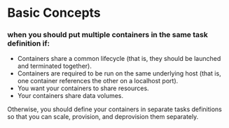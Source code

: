 
# Basic Concepts

### when you should put multiple containers in the same task definition if:
-   Containers share a common lifecycle (that is, they should be launched and terminated together).
-   Containers are required to be run on the same underlying host (that is, one container references the other on a localhost port).
-   You want your containers to share resources.
-   Your containers share data volumes.

Otherwise, you should define your containers in separate tasks definitions so that you can scale, provision, and deprovision them separately.



<!--stackedit_data:
eyJoaXN0b3J5IjpbMTM1MzgxOTgxMywtNjc5NzYwMzMzLDEwMT
QwMzU0MCwtMTk1OTI4MjE0MywxMjQ4OTYzNjEzLDE0NTM4MzQz
MDIsLTIxMDkxMzE0ODEsLTY5OTI2NjQ5OSw3NjA0MTU5NjgsMT
Y0ODc1MTExOCwtMTk4NDY2MjE0NSwxMDAzNjE5MzQ5LDE0Mjc4
ODk2OTEsNTQ1NjExMzc4LDE5NjU4MTMwMSwxODg5NDc0NjYzLD
IwNDkwMjY2MTEsMTI5OTEzMDM5Niw1ODk1OTUxOTVdfQ==
-->